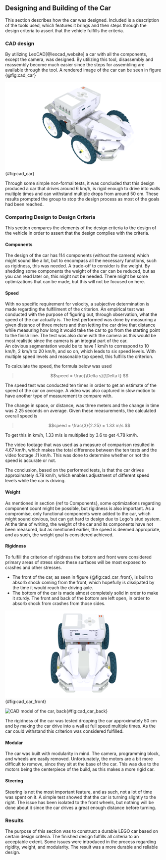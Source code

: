 ## Designing and Building of the Car
This section describes how the car was designed. Included is a description of the tools used, which features it brings and then steps through the design criteria to assert that the vehicle fulfills the criteria.

### CAD design
By utilizing LeoCAD[@leocad_website] a car with all the components, except the camera, was designed. By utilizing this tool, disassembly and reassembly become much easier since the steps for assembling are available through the tool. A rendered image of the car can be seen in figure {@fig:cad_car}

![CAD model of the car](report/assets/pictures/cad_car.png){#fig:cad_car}

Through some simple non-formal tests, it was concluded that this design produced a car that drives around 6 km/h, is rigid enough to drive into walls multiple times and can withstand multiple drops from around 50 cm. These results prompted the group to stop the design process as most of the goals had been reached.

### Comparing Design to Design Criteria
This section compares the elements of the design criteria to the design of the vehicle in order to assert that the design complies with the criteria.

#### Components
The design of the car has 114 components (without the camera) which might sound like a lot, but to encompass all the necessary functions, such as rigidness, this was needed. A trade-off to consider is the weight. By shedding some components the weight of the car can be reduced, but as you can read later on, this might not be needed. There might be some optimizations that can be made, but this will not be focused on here.

#### Speed
With no specific requirement for velocity, a subjective determination is made regarding the fulfillment of the criterion. 
An empirical test was conducted with the purpose of figuring out, through observation, what the speed of the car actually is.
The test performed was done by measuring a given distance of three meters and then letting the car drive that distance while measuring how long it would take the car to go from the starting point to the finish line. 
The test was also done with the camera as this would be most realistic since the camera is an integral part of the car.  
An obvious segmentation would be to have 1 km/h to correspond to 10 km/h, 2 km/h to 20 km/h, and so on, which leads to six speed levels. 
With multiple speed levels and reasonable top speed, this fulfills the criterion.

To calculate the speed, the formula below was used

> $$speed = \frac{\Delta s}{\Delta t} $$

The speed test was conducted ten times in order to get an estimate of the speed of the car on average. A video was also captured in slow motion to have another type of measurement to compare with.

The change in space, or distance, was three meters and the change in time was 2.25 seconds on average. Given these measurements, the calculated overall speed is

> $$speed = \frac{3}{2.25} = 1.33 m/s $$

To get this in km/h, 1.33 m/s is multiplied by 3.6 to get 4.78 km/h. 

The video footage that was used as a measure of comparison resulted in 4.67 km/h, which makes the total difference between the ten tests and the video footage .11 km/h. 
This was done to determine whether or not the speed is accurate or not. 

The conclusion, based on the performed tests, is that the car drives approximately 4.78 km/h, which enables adjustment of different speed levels while the car is driving.

#### Weight
As mentioned in section {ref to Components}, some optimizations regarding component count might be possible, but rigidness is also important. As a compromise, only functional components were added to the car, which might sound obvious, but can get hard to design due to Lego's stud system. At the time of writing, the weight of the car and its components have not been measured, but as mentioned earlier, the speed is deemed appropriate, and as such, the weight goal is considered achieved.

#### Rigidness
To fulfill the criterion of rigidness the bottom and front were considered primary areas of stress since these surfaces will be most exposed to crashes and other stresses. 

* The front of the car, as seen in figure {@fig:cad_car_front}, is built to absorb shock coming from the front, which hopefully is dissipated by the time it would reach the driving axle. 
* The bottom of the car is made almost completely solid in order to make it sturdy. The front and back of the bottom are left open, in order to absorb shock from crashes from those sides.

![CAD model of the car, front](report/assets/pictures/cad_car_front.png){#fig:cad_car_front}

![CAD model of the car, back](report/assets/pictures/cad_car_back.png){#fig:cad_car_back}


The rigidness of the car was tested dropping the car approximately 50 cm and by making the car drive into a wall at full speed multiple times. As the car could withstand this criterion was considered fulfilled. 

#### Modular
The car was built with modularity in mind. The camera, programming block, and wheels are easily removed. Unfortunately, the motors are a bit more difficult to remove, since they sit at the base of the car. This was due to the motors being the centerpiece of the build, as this makes a more rigid car.

#### Steering
Steering is not the most important feature, and as such, not a lot of time was spent on it. A simple test showed that the car is turning slightly to the right. The issue has been isolated to the front wheels, but nothing will be done about it since the car drives a great enough distance before turning.

### Results
The purpose of this section was to construct a durable LEGO car based on certain design criteria. The finished design fulfills all criteria to an acceptable extent. Some issues were introduced in the process regarding rigidity, weight, and modularity. The result was a more durable and reliable design. 

